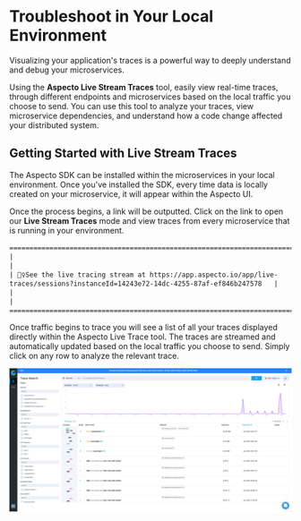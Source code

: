 # Troubleshoot in Your Local Environment

Visualizing your application's traces is a powerful way to deeply understand and debug your microservices.&#x20;

Using the **Aspecto Live Stream Traces** tool, easily view real-time traces, through different endpoints and microservices based on the local traffic you choose to send. You can use this tool to analyze your traces, view microservice dependencies, and understand how a code change affected your distributed system.

## Getting Started with Live Stream Traces

The Aspecto SDK can be installed within the microservices in your local environment. Once you've installed the SDK, every time data is locally created on your microservice, it will appear within the Aspecto UI.

Once the process begins, a link will be outputted. Click on the link to open our **Live Stream Traces** mode and view traces from every microservice that is running in your environment.&#x20;

```
=====================================================================================================================================
|                                                                                                                                   |
| 🕵️‍♀️See the live tracing stream at https://app.aspecto.io/app/live-traces/sessions?instanceId=14243e72-14dc-4255-87af-ef846b247578   |
|                                                                                                                                   |
=====================================================================================================================================
```

Once traffic begins to trace you will see a list of all your traces displayed directly within the Aspecto Live Trace tool. The traces are streamed and automatically updated based on the local traffic you choose to send. Simply click on any row to analyze the relevant trace.&#x20;

![Live Stream Traces Mode](<../.gitbook/assets/Screen Shot 2022-06-20 at 18.02.41.png>)

